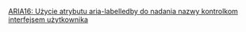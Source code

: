 [ARIA16: Użycie atrybutu aria-labelledby do nadania nazwy kontrolkom interfejsem użytkownika](https://www.w3.org/WAI/WCAG21/Techniques/aria/ARIA10.html)
